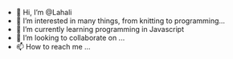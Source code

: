 - 👋 Hi, I’m @Lahali
- 👀 I’m interested in many things, from knitting to programming...
- 🌱 I’m currently learning programming in Javascript
- 💞️ I’m looking to collaborate on ...
- 📫 How to reach me ...

<!---
Lahali/Lahali is a ✨ special ✨ repository because its `README.md` (this file) appears on your GitHub profile.
You can click the Preview link to take a look at your changes.
--->
